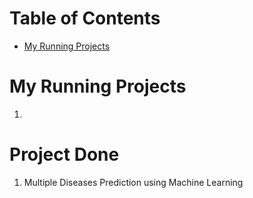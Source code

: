 # Table of Contents
- [My Running Projects](#my-running-projects)

# My Running Projects
1. 

# Project Done 
1. Multiple Diseases Prediction using Machine Learning